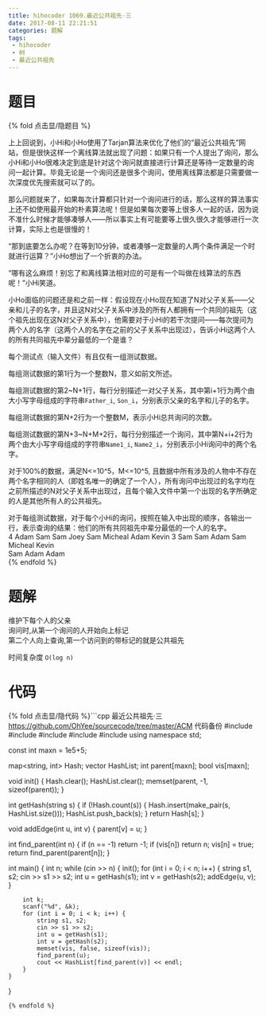 ```yaml
---
title: hihocoder 1069.最近公共祖先·三
date: 2017-08-11 22:21:51
categories: 题解
tags:
 - hihocoder
 - 树
 - 最近公共祖先
---
```


# 题目

{% fold 点击显/隐题目 %}
<div class="oj"><div class="part" title="Description">
上上回说到，小Hi和小Ho使用了Tarjan算法来优化了他们的“最近公共祖先”网站，但是很快这样一个离线算法就出现了问题：如果只有一个人提出了询问，那么小Hi和小Ho很难决定到底是针对这个询问就直接进行计算还是等待一定数量的询问一起计算。毕竟无论是一个询问还是很多个询问，使用离线算法都是只需要做一次深度优先搜索就可以了的。

那么问题就来了，如果每次计算都只针对一个询问进行的话，那么这样的算法事实上还不如使用最开始的朴素算法呢！但是如果每次要等上很多人一起的话，因为说不准什么时候才能够凑够人——所以事实上有可能要等上很久很久才能够进行一次计算，实际上也是很慢的！

“那到底要怎么办呢？在等到10分钟，或者凑够一定数量的人两个条件满足一个时就进行运算？”小Ho想出了一个折衷的办法。

“哪有这么麻烦！别忘了和离线算法相对应的可是有一个叫做在线算法的东西呢！”小Hi笑道。

小Ho面临的问题还是和之前一样：假设现在小Ho现在知道了N对父子关系——父亲和儿子的名字，并且这N对父子关系中涉及的所有人都拥有一个共同的祖先（这个祖先出现在这N对父子关系中），他需要对于小Hi的若干次提问——每次提问为两个人的名字（这两个人的名字在之前的父子关系中出现过），告诉小Hi这两个人的所有共同祖先中辈分最低的一个是谁？

</div><div class="part" title="Input">
每个测试点（输入文件）有且仅有一组测试数据。

每组测试数据的第1行为一个整数N，意义如前文所述。

每组测试数据的第2~N+1行，每行分别描述一对父子关系，其中第i+1行为两个由大小写字母组成的字符串`Father_i`, `Son_i`，分别表示父亲的名字和儿子的名字。

每组测试数据的第N+2行为一个整数M，表示小Hi总共询问的次数。

每组测试数据的第N+3~N+M+2行，每行分别描述一个询问，其中第N+i+2行为两个由大小写字母组成的字符串`Name1_i`, `Name2_i`，分别表示小Hi询问中的两个名字。

对于100%的数据，满足N&lt;=10^5，M&lt;=10^5, 且数据中所有涉及的人物中不存在两个名字相同的人（即姓名唯一的确定了一个人），所有询问中出现过的名字均在之前所描述的N对父子关系中出现过，且每个输入文件中第一个出现的名字所确定的人是其他所有人的公共祖先。

</div><div class="part" title="Output">
对于每组测试数据，对于每个小Hi的询问，按照在输入中出现的顺序，各输出一行，表示查询的结果：他们的所有共同祖先中辈分最低的一个人的名字。

</div><div class="samp"><div class="clear"></div><div class="input part" title="Sample Input">
4
Adam Sam
Sam Joey
Sam Micheal
Adam Kevin
3
Sam Sam
Adam Sam
Micheal Kevin

</div><div class="output part" title="Sample Output">
Sam
Adam
Adam

</div><div class="clear"></div></div></div>
{% endfold %}


<!--more-->
# 题解

维护下每个人的父亲  
询问时,从第一个询问的人开始向上标记  
第二个人向上查询,第一个访问到的带标记的就是公共祖先  

时间复杂度 `O(log n)`
# 代码
{% fold 点击显/隐代码 %}```cpp 最近公共祖先·三 https://github.com/OhYee/sourcecode/tree/master/ACM 代码备份
#include <cstdio>
#include <iostream>
#include <map>
#include <cstring>
#include <vector>
using namespace std;

const int maxn = 1e5+5;

map<string, int> Hash;
vector<string> HashList;
int parent[maxn];
bool vis[maxn];

void init() {
    Hash.clear();
    HashList.clear();
    memset(parent, -1, sizeof(parent));
}

int getHash(string s) {
    if (!Hash.count(s)) {
        Hash.insert(make_pair(s, HashList.size()));
        HashList.push_back(s);
    }
    return Hash[s];
}

void addEdge(int u, int v) { parent[v] = u; }


int find_parent(int n) {
    if (n == -1)
        return -1;
    if (vis[n])
        return n;
    vis[n] = true;
    return find_parent(parent[n]);
}

int main() {
    int n;
    while (cin >> n) {
        init();
        for (int i = 0; i < n; i++) {
            string s1, s2;
            cin >> s1 >> s2;
            int u = getHash(s1);
            int v = getHash(s2);
            addEdge(u, v);
        }

        int k;
        scanf("%d", &k);
        for (int i = 0; i < k; i++) {
            string s1, s2;
            cin >> s1 >> s2;
            int u = getHash(s1);
            int v = getHash(s2);
            memset(vis, false, sizeof(vis));
            find_parent(u);
            cout << HashList[find_parent(v)] << endl;
        }
    }
}
```
{% endfold %}